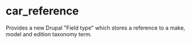 # car_reference

Provides a new Drupal "Field type" which stores a reference to a make, model and edition taxonomy term.

